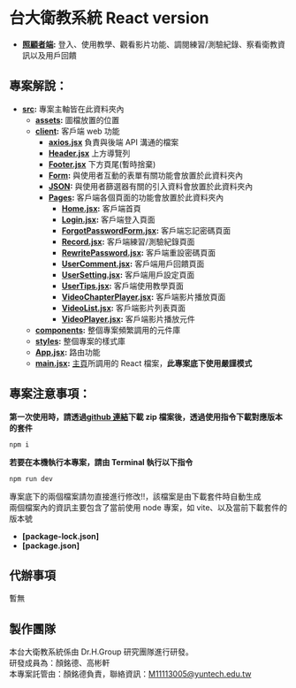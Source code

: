 # 台大衛教系統 React version

- **[照顧者端](./src/client/):** 登入、使用教學、觀看影片功能、調閱練習/測驗紀錄、察看衛教資訊以及用戶回饋

## 專案解說：

- **[src](./src/):** 專案主軸皆在此資料夾內
  - **[assets](./src/assets/):** 圖檔放置的位置
  - **[client](./src/client/):** 客戶端 web 功能
    - **[axios.jsx](./src/client/axios.jsx)** 負責與後端 API 溝通的檔案
    - **[Header.jsx](./src/client/Header.jsx)** 上方導覽列
    - **[Footer.jsx](./src/client/Footer.jsx)** 下方頁尾(暫時捨棄)
    - **[Form](./src/client/Form/):** 與使用者互動的表單有關功能會放置於此資料夾內
    - **[JSON](./src/client/JSON/):** 與使用者篩選器有關的引入資料會放置於此資料夾內
    - **[Pages](./src/client/Pages/):** 客戶端各個頁面的功能會放置於此資料夾內
      - **[Home.jsx](./src/client/Pages/Home.jsx):** 客戶端首頁
      - **[Login.jsx](./src/client/Pages/Login.jsx):** 客戶端登入頁面
      - **[ForgotPasswordForm.jsx](./src/client/Pages/ForgotPasswordForm.jsx):** 客戶端忘記密碼頁面
      - **[Record.jsx](./src/client/Pages/Record.jsx):** 客戶端練習/測驗紀錄頁面
      - **[RewritePassword.jsx](./src/client/Pages/RewritePassword.jsx):** 客戶端重設密碼頁面
      - **[UserComment.jsx](./src/client/Pages/UserComment.jsx):** 客戶端用戶回饋頁面
      - **[UserSetting.jsx](./src/client/Pages/UserSetting.jsx):** 客戶端用戶設定頁面
      - **[UserTips.jsx](./src/client/Pages/UserTips.jsx):** 客戶端使用教學頁面
      - **[VideoChapterPlayer.jsx](./src/client/Pages/VideoChapterPlayer.jsx):** 客戶端影片播放頁面
      - **[VideoList.jsx](./src/client/Pages/VideoList.jsx):** 客戶端影片列表頁面
      - **[VideoPlayer.jsx](./src/client/Pages/VideoPlayer.jsx):** 客戶端影片播放元件
  - **[components](./src/components/):** 整個專案頻繁調用的元件庫
  - **[styles](./src/styles/):** 整個專案的樣式庫
  - **[App.jsx](./src/App.jsx):** 路由功能
  - **[main.jsx](./src/main.jsx):** [主頁](./index.html)所調用的 React 檔案，**此專案底下使用嚴謹模式**

## 專案注意事項：

**第一次使用時，請透過[github 連結](https://github.com/Teddybiovlsi/ntuh_Client_ReactVersion.git)下載 zip 檔案後，透過使用指令下載對應版本的套件**

```Terminal
npm i
```

**若要在本機執行本專案，請由 Terminal 執行以下指令**

```Terminal
npm run dev
```

專案底下的兩個檔案請勿直接進行修改!!，該檔案是由下載套件時自動生成
<br/>
兩個檔案內的資訊主要包含了當前使用 node 專案，如 vite、以及當前下載套件的版本號

- **[package-lock.json]**
- **[package.json]**

## 代辦事項

暫無

## 製作團隊

本台大衛教系統係由 Dr.H.Group 研究團隊進行研發。<br>
研發成員為：顏銘德、高彬軒<br>
本專案託管由：顏銘德負責，聯絡資訊：M11113005@yuntech.edu.tw
